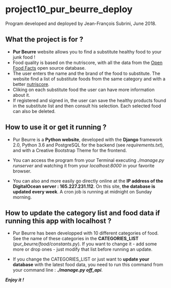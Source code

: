 # project10_pur_beurre_deploy

Program developed and deployed by Jean-François Subrini, June 2018.



## What the project is for ?

* **Pur Beurre** website allows you to find a substitute healthy food to your junk food !
* Food quality is based on the nutriscore, with all the data from the [Open Food Facts](https://fr.openfoodfacts.org) open source database.
* The user enters the name and the brand of the food to substitute. The website find a list of substitute foods from the same category and with a better [nutriscore](https://fr.openfoodfacts.org/score-nutritionnel-france).
* Cliking on each substitute food the user can have more information about it.
* If registered and signed in, the user can save the healthy products found in the substitute list and then consult his selection. Each selected food can also be deleted.


## How to use it or get it running ?

* Pur Beurre is a **Python website**, developed with the **Django** framework 2.0, Python 3.6 and PostgreSQL for the backend (see *requirements.txt*), and with a Creative Bootstrap Theme for the frontend.

* You can access the program from your Terminal executing *./manage.py runserver* and watching it from your *localhost:8000* in your favorite browser.

* You can also and more easily go directly online at the **IP address of the DigitalOcean server : 165.227.231.112**. On this site, **the database is updated every week**. A cron job is running at midnight on Sunday morning.


## How to update the category list and food data if running this app with localhost ?

* Pur Beurre has been developped with 10 different categories of food. See the name of these categories in the **CATEGORIES_LIST** (*pur_beurre/food/constants.py*). If you want to change it - add some more or drop ones - just modify that list before running an update. 

* If you change the CATEGORIES_LIST or just want to **update your database** with the latest food data, you need to run this command from your command line : ***./manage.py off_api***.


***Enjoy it !***